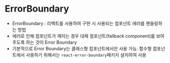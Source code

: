 # ErrorBoundary

- ErrorBoundary : 리액트를 사용하여 구현 시 사용되는 컴포넌트 에러를 핸들링하는 방법
- 에러로 인해 컴포넌트가 깨지는 경우 대체 컴포넌트(fallback component)를 보여주도록 하는 것이 Error Boundary
- 기본적으로 Error Boundary는 클래스형 컴포넌트에서만 사용 가능. 함수형 컴포넌트에서 사용하기 위해서는 `react-error-boundary`패키지 설치하여 사용
